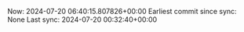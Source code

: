Now: 2024-07-20 06:40:15.807826+00:00 Earliest commit since sync: None Last sync: 2024-07-20 00:32:40+00:00
